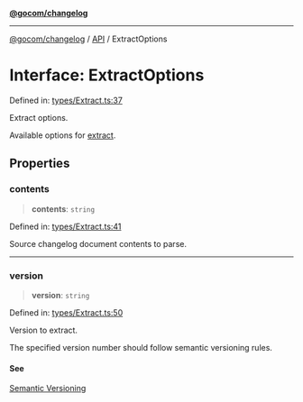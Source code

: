 [**@gocom/changelog**](../README.md)

***

[@gocom/changelog](../README.md) / [API](../Public/API.md) / ExtractOptions

# Interface: ExtractOptions

Defined in: [types/Extract.ts:37](https://github.com/gocom/changelog/blob/cc3b7d1c5efcd58c3abc117b9a9e3a34830f5b86/src/types/Extract.ts#L37)

Extract options.

Available options for [extract](../API/API.extract.md).

## Properties

### contents

> **contents**: `string`

Defined in: [types/Extract.ts:41](https://github.com/gocom/changelog/blob/cc3b7d1c5efcd58c3abc117b9a9e3a34830f5b86/src/types/Extract.ts#L41)

Source changelog document contents to parse.

***

### version

> **version**: `string`

Defined in: [types/Extract.ts:50](https://github.com/gocom/changelog/blob/cc3b7d1c5efcd58c3abc117b9a9e3a34830f5b86/src/types/Extract.ts#L50)

Version to extract.

The specified version number should follow semantic versioning rules.

#### See

[Semantic Versioning](https://semver.org/)
